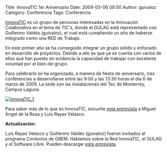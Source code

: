 Title: InnovaTIC 1er Aniversario
Date: 2009-03-06 09:00
Author: guivaloz
Category: Conferencia
Tags: Conferencia

[InnovaTIC](http://www.innovatic.org.mx) es un grupo de personas interesadas en la Innovación Colaborativa en el tema de TIC's, donde el GULAG está representado con Guillermo Valdés (guivaloz), el cual está cumpliendo un año de haberse integrado como una RED de Trabajo.

En este primer año se ha conseguido integrar un grupo sólido y enfocado en desarrollo de proyectos. Debido a ello es que ya se cuenta con varios de ellos que han puesto en evidencia la capacidad de trabajar con excelente voluntad por el bien del grupo.

Para celebrarlo se ha organizado, a manera de fiesta de aniversario, tres conferencias a desarrollarse entre las 9:00 y las 13:30 horas el día 6 de marzo de 2009. La sede son las instalaciones del Tec de Monterrey, Campus Laguna.

[![InnovaTIC_1]({attach}2009-03-06-innovatic-1er-aniversario/innovatic_1er_aniversario_cartel-small.jpg)]({attach}2009-03-06-innovatic-1er-aniversario/innovatic_1er_aniversario_cartel.jpg)

Para saber más de lo que es InnovaTIC, escuche [esta entrevista](http://www.movimientolibre.com/articulos/innovatic-1er-aniversario/CT_Buffet_Info_2009-03-03_innovatic.ogg (audio OGG, 18 minutos, 10.2 MB)) a Miguel Ángel de la Rosa y Luis Rayas Velasco.

__Actualización:__

Luis Rayas Velasco y Guillermo Valdés (guivaloz) fueron invitados al programa Contextos de GREM. Hablamos sobre la Red InnovaTIC, el GULAG y el Software Libre. Pueden descargar [esta entrevista](http://www.movimientolibre.com/articulos/innovatic-1er-aniversario/GR_Contextos_2009-03-05_innovatic.ogg (audio OGG, 23 min, 7.1 MB)).
